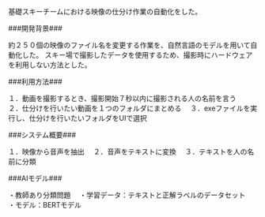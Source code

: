 基礎スキーチームにおける映像の仕分け作業の自動化をした。




###開発背景###

約２５０個の映像のファイル名を変更する作業を、自然言語のモデルを用いて自動化した。
スキー場で撮影したデータを使用するため、撮影時にハードウェアを利用しない方法とした。

###利用方法###

１．動画を撮影するとき、撮影開始７秒以内に撮影される人の名前を言う　
２．仕分けを行いたい動画を１つのフォルダにまとめる　
３．exeファイルを実行し、仕分けを行いたいフォルダをUIで選択

###システム概要###

１．映像から音声を抽出　
２．音声をテキストに変換　
３．テキストを人の名前に分類

###AIモデル###

・教師あり分類問題　
・学習データ：テキストと正解ラベルのデータセット　
・モデル：BERTモデル
